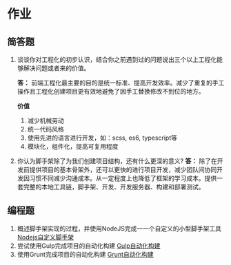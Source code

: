 # 作业
## 简答题
1. 谈谈你对工程化的初步认识，结合你之前遇到过的问题说出三个以上工程化能够解决问题或者来的价值。
   
   **答：** 
   前端工程化最主要的目的是统一标准、提高开发效率。减少了重复的手工操作且工程化创建项目更有效地避免了因手工替换修改不到位的地方。
   
   **价值**
   
   1. 减少机械劳动
   2. 统一代码风格
   3. 使用先进的语言进行开发，如：scss, es6, typescript等
   4. 模块化，组件化，提高可复用程度


2. 你认为脚手架除了为我们创建项目结构，还有什么更深的意义?
    **答：** 除了在开发前提供项目的基本骨架外，还可以更快的进行项目开发，减少团队间协同开发因习惯不同减少沟通成本。从一定程度上也降低了框架的学习成本。提供一套完整的本地工具链，脚手架、开发、开发服务器、构建和部署测试。



## 编程题

1. 概述脚手架实现的过程，并使用NodeJS完成一一个自定义的小型脚手架工具
    [Nodejs自定义脚手架](https://github.com/oovwall/scaffolding)
2. 尝试使用Gulp完成项目的自动化构建
    [Gulp自动化构建](https://github.com/oovwall/gulp-test)
3. 使用Grunt完成项目的自动化构建
    [Grunt自动化构建](https://github.com/oovwall/grunt-test)
